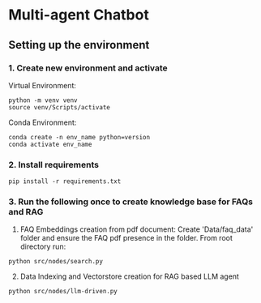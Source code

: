 # Multi-agent Chatbot

## Setting up the environment

### 1. Create new environment and activate

Virtual Environment:
```
python -m venv venv
source venv/Scripts/activate

```

Conda Environment:
```
conda create -n env_name python=version
conda activate env_name

```



### 2. Install requirements

```
pip install -r requirements.txt
```

### 3. Run the following once to create knowledge base for FAQs and RAG

1. FAQ Embeddings creation from pdf document:
Create 'Data/faq_data' folder and ensure the FAQ pdf presence in the folder. From root directory run:
```
python src/nodes/search.py 
```

2. Data Indexing and Vectorstore creation for RAG based LLM agent
```
python src/nodes/llm-driven.py 
```

